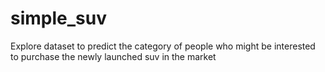 # simple_suv
Explore dataset to predict the category of people who might be interested to purchase the newly launched suv in the market
